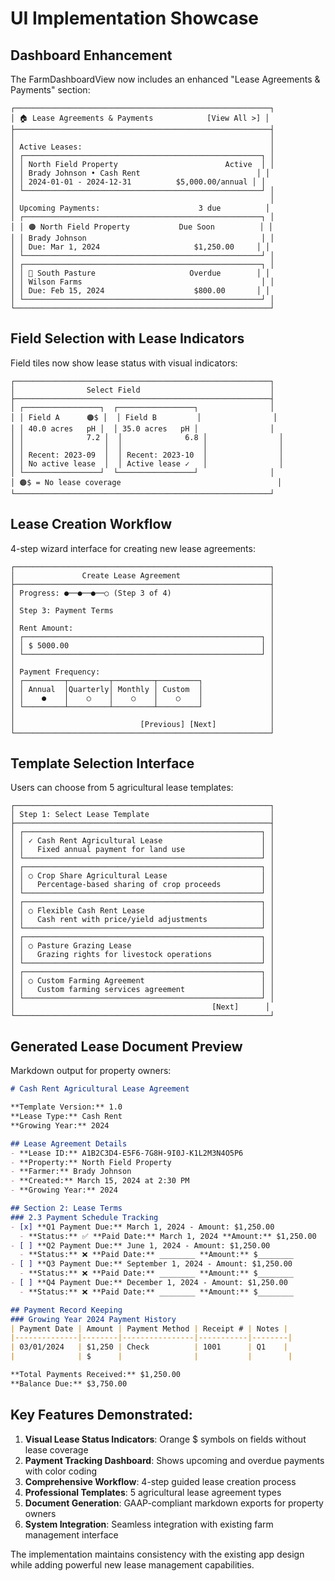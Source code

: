 # UI Implementation Showcase

## Dashboard Enhancement
The FarmDashboardView now includes an enhanced "Lease Agreements & Payments" section:

```
┌─────────────────────────────────────────────────────────┐
│ 🏠 Lease Agreements & Payments            [View All >] │
├─────────────────────────────────────────────────────────┤
│                                                         │
│ Active Leases:                                          │
│ ┌─────────────────────────────────────────────────────┐ │
│ │ North Field Property                        Active  │ │
│ │ Brady Johnson • Cash Rent                          │ │
│ │ 2024-01-01 - 2024-12-31          $5,000.00/annual │ │
│ └─────────────────────────────────────────────────────┘ │
│                                                         │
│ Upcoming Payments:                      3 due          │
│ ┌─────────────────────────────────────────────────────┐ │
│ │ 🟠 North Field Property           Due Soon          │ │
│ │ Brady Johnson                                       │ │
│ │ Due: Mar 1, 2024                     $1,250.00     │ │
│ └─────────────────────────────────────────────────────┘ │
│ ┌─────────────────────────────────────────────────────┐ │
│ │ 🔴 South Pasture                     Overdue        │ │
│ │ Wilson Farms                                        │ │
│ │ Due: Feb 15, 2024                    $800.00       │ │
│ └─────────────────────────────────────────────────────┘ │
└─────────────────────────────────────────────────────────┘
```

## Field Selection with Lease Indicators
Field tiles now show lease status with visual indicators:

```
┌─────────────────────────────────────────────────────────┐
│                Select Field                             │
├─────────────────────────────────────────────────────────┤
│ ┌─────────────────┐  ┌─────────────────┐                │
│ │ Field A      🟠$ │  │ Field B         │                │
│ │ 40.0 acres   pH │  │ 35.0 acres   pH │                │
│ │              7.2 │  │              6.8 │                │
│ │                  │  │                  │                │
│ │ Recent: 2023-09  │  │ Recent: 2023-10  │                │
│ │ No active lease  │  │ Active lease ✓   │                │
│ └─────────────────┘  └─────────────────┘                │
│ 🟠$ = No lease coverage                                   │
└─────────────────────────────────────────────────────────┘
```

## Lease Creation Workflow
4-step wizard interface for creating new lease agreements:

```
┌─────────────────────────────────────────────────────────┐
│               Create Lease Agreement                    │
├─────────────────────────────────────────────────────────┤
│ Progress: ●──●──●──○ (Step 3 of 4)                      │
│                                                         │
│ Step 3: Payment Terms                                   │
│                                                         │
│ Rent Amount:                                            │
│ ┌─────────────────────────────────────────────────────┐ │
│ │ $ 5000.00                                           │ │
│ └─────────────────────────────────────────────────────┘ │
│                                                         │
│ Payment Frequency:                                      │
│ ┌─────────┬─────────┬─────────┬─────────┐               │
│ │ Annual  │Quarterly│ Monthly │ Custom  │               │
│ │    ●    │    ○    │    ○    │    ○    │               │
│ └─────────┴─────────┴─────────┴─────────┘               │
│                                                         │
│                            [Previous] [Next]            │
└─────────────────────────────────────────────────────────┘
```

## Template Selection Interface
Users can choose from 5 agricultural lease templates:

```
┌─────────────────────────────────────────────────────────┐
│ Step 1: Select Lease Template                           │
├─────────────────────────────────────────────────────────┤
│ ┌─────────────────────────────────────────────────────┐ │
│ │ ✓ Cash Rent Agricultural Lease                      │ │
│ │   Fixed annual payment for land use                 │ │
│ └─────────────────────────────────────────────────────┘ │
│ ┌─────────────────────────────────────────────────────┐ │
│ │ ○ Crop Share Agricultural Lease                     │ │
│ │   Percentage-based sharing of crop proceeds         │ │
│ └─────────────────────────────────────────────────────┘ │
│ ┌─────────────────────────────────────────────────────┐ │
│ │ ○ Flexible Cash Rent Lease                          │ │
│ │   Cash rent with price/yield adjustments            │ │
│ └─────────────────────────────────────────────────────┘ │
│ ┌─────────────────────────────────────────────────────┐ │
│ │ ○ Pasture Grazing Lease                             │ │
│ │   Grazing rights for livestock operations           │ │
│ └─────────────────────────────────────────────────────┘ │
│ ┌─────────────────────────────────────────────────────┐ │
│ │ ○ Custom Farming Agreement                          │ │
│ │   Custom farming services agreement                 │ │
│ └─────────────────────────────────────────────────────┘ │
│                                            [Next]      │
└─────────────────────────────────────────────────────────┘
```

## Generated Lease Document Preview
Markdown output for property owners:

```markdown
# Cash Rent Agricultural Lease Agreement

**Template Version:** 1.0
**Lease Type:** Cash Rent
**Growing Year:** 2024

## Lease Agreement Details
- **Lease ID:** A1B2C3D4-E5F6-7G8H-9I0J-K1L2M3N4O5P6
- **Property:** North Field Property
- **Farmer:** Brady Johnson
- **Created:** March 15, 2024 at 2:30 PM
- **Growing Year:** 2024

## Section 2: Lease Terms
### 2.3 Payment Schedule Tracking
- [x] **Q1 Payment Due:** March 1, 2024 - Amount: $1,250.00
  - **Status:** ✅ **Paid Date:** March 1, 2024 **Amount:** $1,250.00
- [ ] **Q2 Payment Due:** June 1, 2024 - Amount: $1,250.00  
  - **Status:** ❌ **Paid Date:** ________ **Amount:** $________
- [ ] **Q3 Payment Due:** September 1, 2024 - Amount: $1,250.00
  - **Status:** ❌ **Paid Date:** ________ **Amount:** $________
- [ ] **Q4 Payment Due:** December 1, 2024 - Amount: $1,250.00
  - **Status:** ❌ **Paid Date:** ________ **Amount:** $________

## Payment Record Keeping
### Growing Year 2024 Payment History
| Payment Date | Amount | Payment Method | Receipt # | Notes |
|--------------|--------|----------------|-----------|--------|
| 03/01/2024   | $1,250 | Check          | 1001      | Q1    |
|              | $      |                |           |        |

**Total Payments Received:** $1,250.00
**Balance Due:** $3,750.00
```

## Key Features Demonstrated:
1. **Visual Lease Status Indicators**: Orange $ symbols on fields without lease coverage
2. **Payment Tracking Dashboard**: Shows upcoming and overdue payments with color coding
3. **Comprehensive Workflow**: 4-step guided lease creation process
4. **Professional Templates**: 5 agricultural lease agreement types
5. **Document Generation**: GAAP-compliant markdown exports for property owners
6. **System Integration**: Seamless integration with existing farm management interface

The implementation maintains consistency with the existing app design while adding powerful new lease management capabilities.